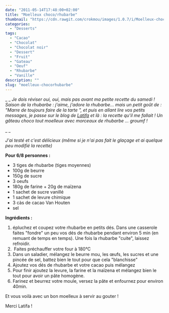 ```yaml
---
date: "2011-05-14T17:48:00+02:00"
title: "Moelleux choco/rhubarbe"
thumbnail: "https://cdn.rawgit.com/crokmou/images/1.0.7/i/Moelleux-choco-rhubarbe-2.jpg"
categories:
  - "Desserts"
tags:
  - "Cacao"
  - "Chocolat"
  - "Chocolat noir"
  - "Dessert"
  - "Fruit"
  - "Gateau"
  - "Oeuf"
  - "Rhubarbe"
  - "Vanille"
description: ""
slug: "moelleux-chocorhubarbe"
---
```


_ _ _Je dois réviser oui, oui, mais pas avant ma petite recette du samedi ! Saison de la rhubarbe : j'aime, j'adore la rhubarbe... mais un petit goût de : "Marre de toujours faire de la tarte ", et puis en allant lire vos petits messages, je passe sur le blog de [Latifa](http://www.mechouia.be/) et là : la recette qu'il me fallait ! Un gâteau choco tout moelleux avec morceaux de rhubarbe ... groumf !_

_ _

_J'ai testé et c'est délicieux (même si je n'ai pas fait le glaçage et ai quelque peu modifié la recette)_

**Pour 6/8 personnes :**

*   3 tiges de rhubarbe (tiges moyennes)
*   100g de beurre
*   150g de sucre
*   3 oeufs
*   180g de farine + 20g de maïzena
*   1 sachet de sucre vanillé
*   1 sachet de levure chimique
*   3 càs de cacao Van Houten
*   sel

**Ingrédients :**

1.  épluchez et coupez votre rhubarbe en petits dés. Dans une casserole faites "fondre" un peu vos dés de rhubarbe pendant environ 5 min (en remuant de temps en temps). Une fois la rhubarbe "cuite", laissez refroidir.
2.   Faites préchauffer votre four à 180°C
3.  Dans un saladier, mélangez le beurre mou, les œufs, les sucres et une pincée de sel, battez bien le tout pour que cela "blanchisse"
4.  Ajoutez vos dés de rhubarbe et votre cacao puis mélangez
5.  Pour finir ajoutez la levure, la farine et la maïzena et mélangez bien le tout pour avoir un pâte homogène.
6.  Farinez et beurrez votre moule, versez la pâte et enfournez pour environ 40min.

Et vous voilà avec un bon moelleux à servir au gouter !

Merci Latifa !